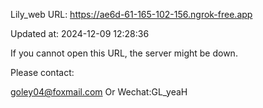 Lily_web URL: https://ae6d-61-165-102-156.ngrok-free.app

Updated at: 2024-12-09 12:28:36

If you cannot open this URL, the server might be down.

Please contact: 

goley04@foxmail.com Or Wechat:GL_yeaH